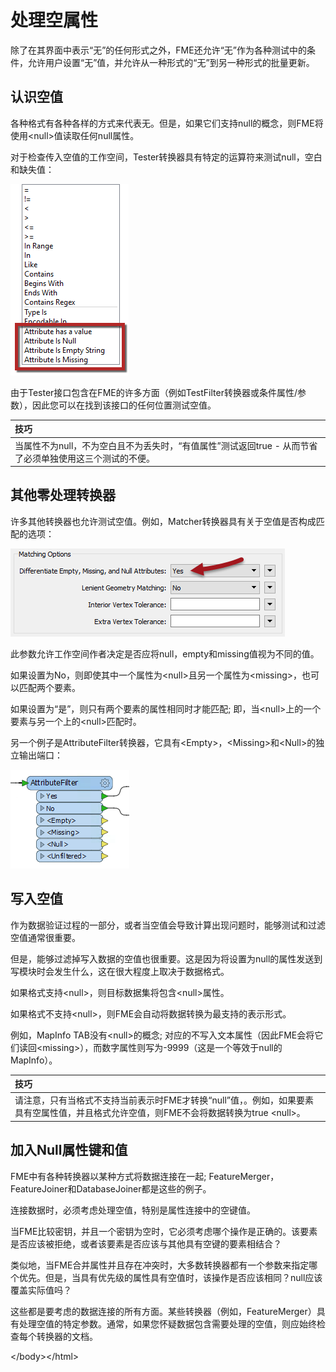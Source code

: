 # 处理空属性

除了在其界面中表示“无”的任何形式之外，FME还允许“无”作为各种测试中的条件，允许用户设置“无”值，并允许从一种形式的“无”到另一种形式的批量更新。

## 认识空值

各种格式有各种各样的方式来代表无。但是，如果它们支持null的概念，则FME将使用&lt;null&gt;值读取任何null属性。

对于检查传入空值的工作空间，Tester转换器具有特定的运算符来测试null，空白和缺失值：

[![](../../.gitbook/assets/img1.021.testernothingtests.png)](https://github.com/domix2000/FMETraining/blob/Desktop-Advanced-2018/DesktopAdvanced1Attributes/Images/Img1.021.TesterNothingTests.png)

由于Tester接口包含在FME的许多方面（例如TestFilter转换器或条件属性/参数），因此您可以在找到该接口的任何位置测试空值。

|  技巧 |
| :--- |
|  当属性不为null，不为空白且不为丢失时，“有值属性”测试返回true - 从而节省了必须单独使用这三个测试的不便。 |

## 其他零处理转换器

许多其他转换器也允许测试空值。例如，Matcher转换器具有关于空值是否构成匹配的选项：

[![](../../.gitbook/assets/img1.022.matchernulloptions.png)](https://github.com/domix2000/FMETraining/blob/Desktop-Advanced-2018/DesktopAdvanced1Attributes/Images/Img1.022.MatcherNullOptions.png)

此参数允许工作空间作者决定是否应将null，empty和missing值视为不同的值。

如果设置为No，则即使其中一个属性为&lt;null&gt;且另一个属性为&lt;missing&gt;，也可以匹配两个要素。

如果设置为“是”，则只有两个要素的属性相同时才能匹配; 即，当&lt;null&gt;上的一个要素与另一个上的&lt;null&gt;匹配时。

另一个例子是AttributeFilter转换器，它具有&lt;Empty&gt;，&lt;Missing&gt;和&lt;Null&gt;的独立输出端口：

[![](../../.gitbook/assets/img1.023.attributefilternullports.png)](https://github.com/domix2000/FMETraining/blob/Desktop-Advanced-2018/DesktopAdvanced1Attributes/Images/Img1.023.AttributeFilterNullPorts.png)

## 写入空值

作为数据验证过程的一部分，或者当空值会导致计算出现问题时，能够测试和过滤空值通常很重要。

但是，能够过滤掉写入数据的空值也很重要。这是因为将设置为null的属性发送到写模块时会发生什么，这在很大程度上取决于数据格式。

如果格式支持&lt;null&gt;，则目标数据集将包含&lt;null&gt;属性。

如果格式不支持&lt;null&gt;，则FME会自动将数据转换为最支持的表示形式。

例如，MapInfo TAB没有&lt;null&gt;的概念; 对应的不写入文本属性（因此FME会将它们读回&lt;missing&gt;），而数字属性则写为-9999（这是一个等效于null的MapInfo）。

|  技巧 |
| :--- |
|  请注意，只有当格式不支持当前表示时FME才转换“null”值，。例如，如果要素具有空属性值，并且格式允许空值，则FME不会将数据转换为true &lt;null&gt;。 |

## 加入Null属性键和值

FME中有各种转换器以某种方式将数据连接在一起; FeatureMerger，FeatureJoiner和DatabaseJoiner都是这些的例子。

连接数据时，必须考虑处理空值，特别是属性连接中的空键值。

当FME比较密钥，并且一个密钥为空时，它必须考虑哪个操作是正确的。该要素是否应该被拒绝，或者该要素是否应该与其他具有空键的要素相结合？

类似地，当FME合并属性并且存在冲突时，大多数转换器都有一个参数来指定哪个优先。但是，当具有优先级的属性具有空值时，该操作是否应该相同？null应该覆盖实际值吗？

这些都是要考虑的数据连接的所有方面。某些转换器（例如，FeatureMerger）具有处理空值的特定参数。通常，如果您怀疑数据包含需要处理的空值，则应始终检查每个转换器的文档。

&lt;/body&gt;&lt;/html&gt;

